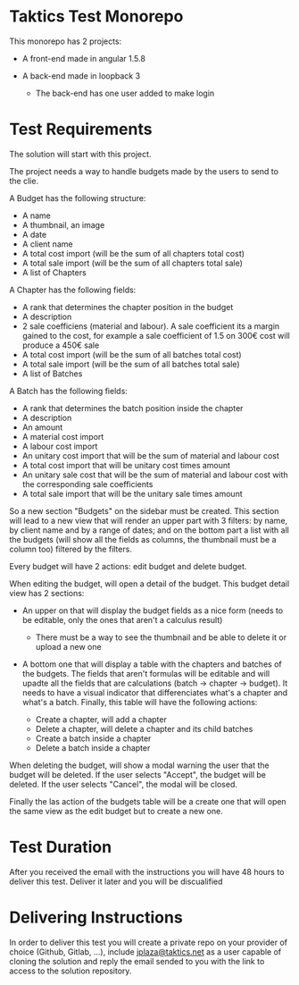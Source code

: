 # Taktics Test Monorepo
This monorepo has 2 projects:

* A front-end made in angular 1.5.8
* A back-end made in loopback 3
  
  * The back-end has one user added to make login

# Test Requirements
The solution will start with this project.

The project needs a way to handle budgets made by the users to send to the clie.

A Budget has the following structure:

* A name
* A thumbnail, an image
* A date
* A client name
* A total cost import (will be the sum of all chapters total cost)
* A total sale import (will be the sum of all chapters total sale)
* A list of Chapters

A Chapter has the following fields:

* A rank that determines the chapter position in the budget
* A description
* 2 sale coefficiens (material and labour). A sale coefficient its a margin gained to the cost, for example a sale coefficient of 1.5 on 300€ cost will produce a 450€ sale
* A total cost import (will be the sum of all batches total cost)
* A total sale import (will be the sum of all batches total sale)
* A list of Batches

A Batch has the following fields:

* A rank that determines the batch position inside the chapter
* A description
* An amount
* A material cost import
* A labour cost import
* An unitary cost import that will be the sum of material and labour cost
* A total cost import that will be unitary cost times amount
* An unitary sale cost that will be the sum of material and labour cost with the corresponding sale coefficients
* A total sale import that will be the unitary sale times amount


So a new section "Budgets" on the sidebar must be created. This section will lead to a new view that will render an upper part with 3 filters: by name, by client name and by a range of dates; and on the bottom part a list with all the budgets (will show all the fields as columns, the thumbnail must be a column too) filtered by the filters.

Every budget will have 2 actions: edit budget and delete budget.

When editing the budget, will open a detail of the budget. This budget detail view has 2 sections:

* An upper on that will display the budget fields as a nice form (needs to be editable, only the ones that aren't a calculus result)
  * There must be a way to see the thumbnail and be able to delete it or upload a new one
* A bottom one that will display a table with the chapters and batches of the budgets. The fields that aren't formulas will be editable and will upadte all the fields that are calculations (batch -> chapter -> budget). It needs to have a visual indicator that differenciates what's a chapter and what's a batch. Finally, this table will have the following actions:

  * Create a chapter, will add a chapter
  * Delete a chapter, will delete a chapter and its child batches
  * Create a batch inside a chapter
  * Delete a batch inside a chapter

When deleting the budget, will show a modal warning the user that the budget will be deleted. If the user selects "Accept", the budget will be deleted. If the user selects "Cancel", the modal will be closed.

Finally the las action of the budgets table will be a create one that will open the same view as the edit budget but to create a new one.

# Test Duration
After you received the email with the instructions you will have 48 hours to deliver this test. Deliver it later and you will be discualified

# Delivering Instructions
In order to deliver this test you will create a private repo on your provider of choice (Github, Gitlab, ...), include jplaza@taktics.net as a user capable of cloning the solution and reply the email sended to you with the link to access to the solution repository.